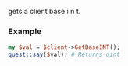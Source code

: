 gets a client base i n t.
### Example

```perl
my $val = $client->GetBaseINT();
quest::say($val); # Returns uint
```